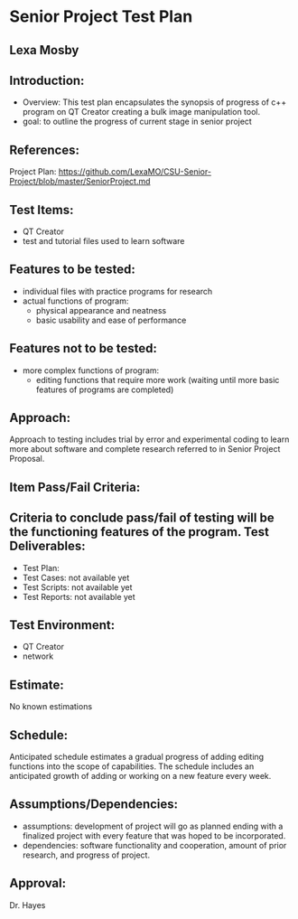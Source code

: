 Senior Project Test Plan
========================
Lexa Mosby
----------

Introduction:
-------------
- Overview: This test plan encapsulates the synopsis of progress of c++ program on QT Creator creating a bulk image manipulation tool.
- goal: to outline the progress of current stage in senior project

References:
-----------
Project Plan: https://github.com/LexaMO/CSU-Senior-Project/blob/master/SeniorProject.md

Test Items:
-----------
- QT Creator
- test and tutorial files used to learn software

Features to be tested:
-----------------------
- individual files with practice programs for research
- actual functions of program:
  - physical appearance and neatness
  - basic usability and ease of performance

Features not to be tested:
--------------------------
- more complex functions of program:
  - editing functions that require more work (waiting until more basic features of programs are completed)

Approach:
--------
Approach to testing includes trial by error and experimental coding to learn more about software and complete research referred to in Senior Project Proposal.

Item Pass/Fail Criteria:
-----------------------
Criteria to conclude pass/fail of testing will be the functioning features of the program.
Test Deliverables:
-------------------
- Test Plan: 
- Test Cases: not available yet
- Test Scripts: not available yet
- Test Reports: not available yet

Test Environment:
-----------------
- QT Creator
- network

Estimate:
---------
No known estimations

Schedule:
---------
Anticipated schedule estimates a gradual progress of adding editing functions into the scope of capabilities. The schedule includes an anticipated growth of adding or working on a new feature every week.

Assumptions/Dependencies:
-------------------------
- assumptions: development of project will go as planned ending with a finalized project with every feature that was hoped to be incorporated.
- dependencies: software functionality and cooperation, amount of prior research, and progress of project.

Approval:
-----------
Dr. Hayes 
